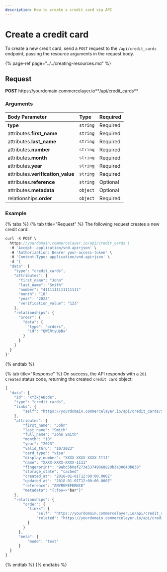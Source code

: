 ```yaml
---
description: How to create a credit card via API
---
```


# Create a credit card

To create a new credit card, send a `POST` request to the `/api/credit_cards` endpoint, passing the resource arguments in the request body.

{% page-ref page="../../creating-resources.md" %}

## Request

**POST** https://<i></i>yourdomain.commercelayer.io**/api/credit_cards**

### Arguments

| Body Parameter | Type | Required |
| :--- | :--- | :--- |
| **type** | `string` | Required |
| attributes.**first_name** | `string` | Required |
| attributes.**last_name** | `string` | Required |
| attributes.**number** | `string` | Required |
| attributes.**month** | `string` | Required |
| attributes.**year** | `string` | Required |
| attributes.**verification_value** | `string` | Required |
| attributes.**reference** | `string` | Optional |
| attributes.**metadata** | `object` | Optional |
| relationships.**order** | `object` | Required |

### Example

{% tabs %}
{% tab title="Request" %}
The following request creates a new credit card:

```javascript
curl -X POST \
  https://yourdomain.commercelayer.io/api/credit_cards \
  -H 'Accept: application/vnd.api+json' \
  -H 'Authorization: Bearer your-access-token' \
  -H 'Content-Type: application/vnd.api+json' \
  -d '{
  "data": {
    "type": "credit_cards",
    "attributes": {
      "first_name": "John"
      "last_name": "Smith"
      "number": "4111111111111111"
      "month": "10"
      "year": "2023"
      "verification_value": "123"
    },
    "relationships": {
      "order": {
        "data": {
          "type": "orders",
          "id": "QWERtyUpBa"
        }
      }
    }
  }
}'
```
{% endtab %}

{% tab title="Response" %}
On success, the API responds with a `201 Created` status code, returning the created `credit card` object:

```javascript
{
  "data": {
    "id": "xYZkjABcde",
    "type": "credit_cards",
    "links": {
        "self": "https://yourdomain.commercelayer.io/api/credit_cards/xYZkjABcde"
    },
    "attributes": {
        "first_name": "John"
        "last_name": "Smith"
        "full_name": "John Smith"
        "month": "10"
        "year": "2023"
        "valid_thru": "10/2023"
        "card_type": "visa"
        "display_number": "XXXX-XXXX-XXXX-1111"
        "name": "XXXX-XXXX-XXXX-1111"
        "fingerprint": "9abc5b0ef273e53749068820b3a30640b838"
        "storage_state": "cached"
        "created_at": "2018-01-01T12:00:00.000Z"
        "updated_at": "2018-01-01T12:00:00.000Z"
        "reference": "ANYREFEFERNCE"
        "metadata": "{:foo=>"bar"}"
    },
    "relationships": {
        "order": {
          "links": {
              "self": "https://yourdomain.commercelayer.io/api/credit_cards/xYZkjABcde/relationships/order",
              "related": "https://yourdomain.commercelayer.io/api/credit_cards/xYZkjABcde/order"
          }
        }
      },
      "meta": {
          "mode": "test"
      }
  }
}
```
{% endtab %}
{% endtabs %}
